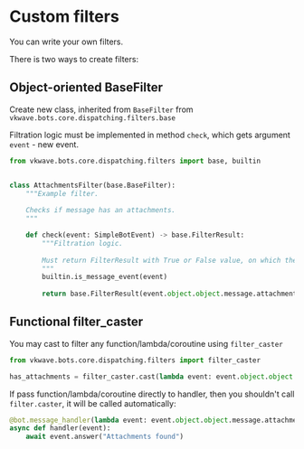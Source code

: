 # Custom filters

You can write your own filters.

There is two ways to create filters:

## Object-oriented BaseFilter

Create new class, inherited from `BaseFilter` from `vkwave.bots.core.dispatching.filters.base`

Filtration logic must be implemented in method `check`, which gets argument `event` - new event.

``` python
from vkwave.bots.core.dispatching.filters import base, builtin


class AttachmentsFilter(base.BaseFilter):
    """Example filter.
    
    Checks if message has an attachments.
    """

    def check(event: SimpleBotEvent) -> base.FilterResult:
        """Filtration logic.
        
        Must return FilterResult with True or False value, on which the success of the filter depends.
        """
        builtin.is_message_event(event)
        
        return base.FilterResult(event.object.object.message.attachments is not None)
```


## Functional filter_caster

You may cast to filter any function/lambda/coroutine using `filter_caster`

```python
from vkwave.bots.core.dispatching.filters import filter_caster

has_attachments = filter_caster.cast(lambda event: event.object.object.message.attachments is not None)

```

If pass function/lambda/coroutine directly to handler, then you shouldn't call `filter.caster`, it will be called automatically:

``` python
@bot.message_handler(lambda event: event.object.object.message.attachments is not None)
async def handler(event):
    await event.answer("Attachments found")
```
